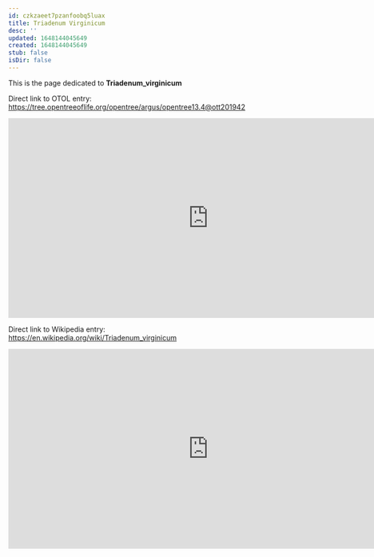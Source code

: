 ```yaml
---
id: czkzaeet7pzanfoobq5luax
title: Triadenum Virginicum
desc: ''
updated: 1648144045649
created: 1648144045649
stub: false
isDir: false
---
```

This is the page dedicated to **Triadenum_virginicum**


Direct link to OTOL entry: https://tree.opentreeoflife.org/opentree/argus/opentree13.4@ott201942



<html>
    <body>
    <iframe src="https://tree.opentreeoflife.org/opentree/argus/opentree13.4@ott201942"
    width="800" height="400" frameborder="0" allowfullscreen> </iframe>
    </body>
</html>
    


Direct link to Wikipedia entry: https://en.wikipedia.org/wiki/Triadenum_virginicum



<html>
    <body>
    <iframe src="https://en.wikipedia.org/wiki/Triadenum_virginicum"
    width="800" height="400" frameborder="0" allowfullscreen> </iframe>
    </body>
</html>
    

